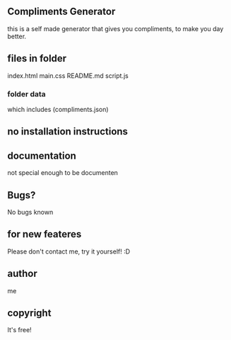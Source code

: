 ## Compliments Generator
this is a self made generator that gives you compliments, to make you day better.

## files in folder
index.html
main.css
README.md
script.js
### folder data
which includes (compliments.json)

## no installation instructions

## documentation
not special enough to be documenten

## Bugs?
No bugs known

## for new feateres
Please don't contact me, try it yourself! :D

## author
me

## copyright
It's free!
